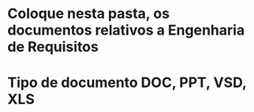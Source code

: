 # Coloque nesta pasta, os documentos relativos a Engenharia de Requisitos
# Tipo de documento DOC, PPT, VSD, XLS
